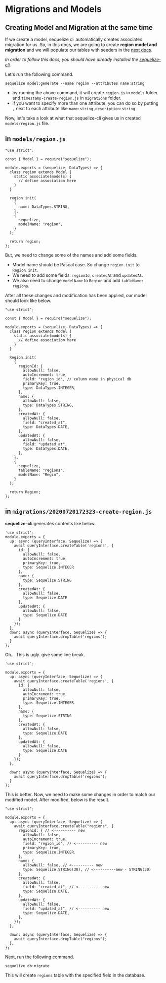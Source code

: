 # Migrations and Models

## Creating Model and Migration at the same time

If we create a model, sequelize cli automatically creates associated migration for us. So, in this docs, we are going to create **region model and migration** and we will populate our tables with seeders in the [next docs](https://github.com/UniMS/SMS-API/blob/master/docs/3-seeder.md).

*In order to follow this docs, you should have already installed the [sequelize-cli](https://github.com/sequelize/cli).*

Let's run the following command.

```
sequelize model:generate --name region --attributes name:string
```

- by running the above command, it will create `region.js` in `models` folder and `timestamp-create-region.js` in `migrations` folder.
- if you want to specify more than one attribute, you can do so by putting `,` next to each attribute like `name:string,description:string`

Now, let's take a look at what that sequelize-cli gives us in created `models/region.js` file.
## in `models/region.js`

```
"use strict";

const { Model } = require("sequelize");

module.exports = (sequelize, DataTypes) => {
  class region extends Model {
    static associate(models) {
      // define association here
    }
  }

  region.init(
    {
      name: DataTypes.STRING,
    },
    {
      sequelize,
      modelName: "region",
    }
  );

  return region;
};
```

But, we need to change some of the names and add some fields.
- Model name should be Pascal case. So change `region.init` to `Region.init`.
- We need to add some fields: `regionId`, `createdAt` and `updatedAt`.
- We also need to change `modelName` to `Region` and add `tableName: regions`.

After all these changes and modification has been applied, our model should look like below.
```
"use strict";

const { Model } = require("sequelize");

module.exports = (sequelize, DataTypes) => {
  class region extends Model {
    static associate(models) {
      // define association here
    }
  }

  Region.init(
    {
      regionId: {
        allowNull: false,
        autoIncrement: true,
        field: "region_id", // column name in physical db
        primaryKey: true,
        type: DataTypes.INTEGER,
      },
      name: {
        allowNull: false,
        type: DataTypes.STRING,
      },
      createdAt: {
        allowNull: false,
        field: "created_at",
        type: DataTypes.DATE,
      },
      updatedAt: {
        allowNull: false,
        field: "updated_at",
        type: DataTypes.DATE,
      },
    },
    {
      sequelize,
      tableName: "regions",
      modelName: "Regin",
    }
  );

  return Region;
};
```

## in `migrations/20200720172323-create-region.js`

**sequelize-cli** generates contents like below.
```
'use strict';
module.exports = {
  up: async (queryInterface, Sequelize) => {
    await queryInterface.createTable('regions', {
      id: {
        allowNull: false,
        autoIncrement: true,
        primaryKey: true,
        type: Sequelize.INTEGER
      },
      name: {
        type: Sequelize.STRING
      },
      createdAt: {
        allowNull: false,
        type: Sequelize.DATE
      },
      updatedAt: {
        allowNull: false,
        type: Sequelize.DATE
      }
    });
  },
  down: async (queryInterface, Sequelize) => {
    await queryInterface.dropTable('regions');
  }
};
```

Oh... This is ugly. give some line break.

```
'use strict';

module.exports = {
  up: async (queryInterface, Sequelize) => {
    await queryInterface.createTable('regions', {
      id: {
        allowNull: false,
        autoIncrement: true,
        primaryKey: true,
        type: Sequelize.INTEGER
      },
      name: {
        type: Sequelize.STRING
      },
      createdAt: {
        allowNull: false,
        type: Sequelize.DATE
      },
      updatedAt: {
        allowNull: false,
        type: Sequelize.DATE
      }
    });
  },

  down: async (queryInterface, Sequelize) => {
    await queryInterface.dropTable('regions');
  }
};
```

This is better. Now, we need to make some changes in order to match our modified model. After modified, below is the result.

```
"use strict";

module.exports = {
  up: async (queryInterface, Sequelize) => {
    await queryInterface.createTable("regions", {
      regionId: { // <---------- new
        allowNull: false,
        autoIncrement: true,
        field: "region_id", // <---------- new
        primaryKey: true,
        type: Sequelize.INTEGER,
      },
      name: {
        allowNull: false, // <---------- new
        type: Sequelize.STRING(30), // <----------new - STRING(30)
      },
      createdAt: {
        allowNull: false,
        field: "created_at", // <---------- new
        type: Sequelize.DATE,
      },
      updatedAt: {
        allowNull: false,
        field: "updated_at", // <---------- new
        type: Sequelize.DATE,
      },
    });
  },

  down: async (queryInterface, Sequelize) => {
    await queryInterface.dropTable("regions");
  },
};

```

Next, run the following command.

```
sequelize db:migrate
```

This will create `regions` table with the specified field in the database.
